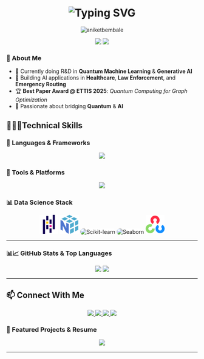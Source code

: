 <h1 align="center">
  <img src="https://readme-typing-svg.demolab.com?font=Fira+Code&size=30&pause=1000&color=327594&center=true&vCenter=true&width=600&lines=Hi%20%F0%9F%91%8B%2C%20I'm%20Aniket%20Bembale!;AI%20Engineer%20%40%20CDAC;Quantum%20AI%20Researcher%20%F0%9F%94%8E;Let's%20Innovate%20Together%20%F0%9F%9A%80" alt="Typing SVG" />
</h1>


<p align="center">
  <img src="https://komarev.com/ghpvc/?username=aniketbembale&label=Profile%20views&color=0e75b6&style=flat" alt="aniketbembale" />
</p>

<div align="center">
  <img src="https://media.giphy.com/media/LMt9638dO8dftAjtco/giphy.gif" width="200" />
  <img src="https://github.com/rajput2107/rajput2107/raw/master/Assets/Developer.gif" width="300"/>
</div>


### 🧠 About Me
- 🔬 Currently doing R&D in **Quantum Machine Learning** & **Generative AI**
- 🏥 Building AI applications in **Healthcare**, **Law Enforcement**, and **Emergency Routing**
- 🏆 **Best Paper Award @ ETTIS 2025**: *Quantum Computing for Graph Optimization*
- 🌟 Passionate about bridging **Quantum** & **AI**

## 👨🏻‍💻Technical Skills

### 🧠 Languages & Frameworks
<div align="center">
  <img src="https://skillicons.dev/icons?i=python,cpp,html,css,js,flask,django,tensorflow,pytorch" />
</div>

### 🔧 Tools & Platforms
<div align="center">
  <img src="https://skillicons.dev/icons?i=git,docker,kubernetes,mysql,linux,aws,gcp,hadoop,hive" />
</div>

### 📊 Data Science Stack
<div align="center">
  <img src="https://raw.githubusercontent.com/devicons/devicon/master/icons/pandas/pandas-original.svg" alt="Pandas" width="50" height="50" />
  <img src="https://raw.githubusercontent.com/devicons/devicon/master/icons/numpy/numpy-original.svg" alt="NumPy" width="50" height="50" />
  <img src="https://upload.wikimedia.org/wikipedia/commons/0/05/Scikit_learn_logo_small.svg" alt="Scikit-learn" width="50" height="50" style="background:white; border-radius:8px;" />
  <img src="https://seaborn.pydata.org/_images/logo-mark-lightbg.svg" alt="Seaborn" width="50" height="50" style="background:white; border-radius:8px;" />
  <img src="https://raw.githubusercontent.com/devicons/devicon/master/icons/opencv/opencv-original.svg" alt="OpenCV" width="50" height="50" />
</div>



---


### 📊📈 GitHub Stats & Top Languages
<p align="center">
  <img src="https://github-readme-stats.vercel.app/api?username=AniketBembale&show_icons=true&show_icons=true&theme=radical" height="200" />
  <img src="https://github-readme-stats.vercel.app/api/top-langs/?username=AniketBembale&layout=compact&theme=radical&cache_seconds=86400" />
  
</p>



---

## 📫 Connect With Me

<p align="center">
  <a href="https://www.linkedin.com/in/aniket-bembale">
    <img src="https://img.shields.io/badge/LinkedIn-0A66C2?logo=linkedin&logoColor=white&style=for-the-badge" />
  </a>
  <a href="https://www.kaggle.com/aniketbembale">
    <img src="https://img.shields.io/badge/Kaggle-20BEFF?logo=kaggle&logoColor=white&style=for-the-badge" />
  </a>
  <a href="https://instagram.com/aniket_bembale">
    <img src="https://img.shields.io/badge/Instagram-E4405F?logo=instagram&logoColor=white&style=for-the-badge" />
  </a>
  <a href="mailto:anibembale1004@gmail.com">
    <img src="https://img.shields.io/badge/Gmail-D14836?logo=gmail&logoColor=white&style=for-the-badge" />
  </a>
</p>


### 🎯 Featured Projects & Resume
<p align="center">
  <a href="https://drive.google.com/file/d/1E4SR_qo7aCUZcjdIxJVS1HHfszuXb5Fj/view?usp=sharing">
    <img src="https://img.shields.io/badge/Download%20Resume-%F0%9F%93%9C-blue?style=for-the-badge" />
  </a>
</p>

---


